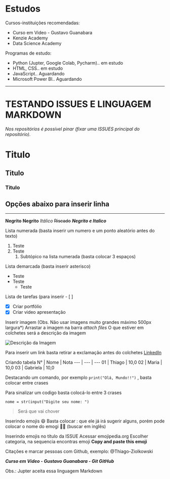 # Estudos

Cursos-instituições recomendadas:
  - Curso em Video - Gustavo Guanabara
  - Kenzie Academy
  - Data Science Academy

Programas de estudo:
   - Python (Jupter, Google Colab, Pycharm).. em estudo
   - HTML, CSS.. em estudo
   - JavaScript.. Aguardando
   - Microsoft Power BI.. Aguardando




---
# TESTANDO ISSUES E LINGUAGEM MARKDOWN

*Nos repositórios é possível pinar (fixar uma ISSUES principal do repositório).*

# Titulo         
## Titulo          
### Titulo

Opções abaixo para inserir linha
---
*** 

**Negrito**
__Negrito__
*Itálico*
~~Riscado~~
__*Negrito e Italico*__

Lista numerada (basta inserir um numero e um ponto aleatório antes do texto)
1. Teste
2. Teste
   1. Subtópico na lista numerada (basta colocar 3 espaços)

Lista demarcada (basta inserir asterisco)
* Teste
* Teste
   * Teste

Lista de tarefas (para inserir - [ ] 
- [x] Criar portfólio
- [x] Criar video apresentação

Inserir imagem (Obs. Não usar imagens muito grandes máximo 500px largura*)
Arrastar a imagem na barra *attach files*
O que estiver em colchetes será a descrição da imagem 

![Descrição da Imagem](https://user-images.githubusercontent.com/80460444/118343463-98e90400-b4ff-11eb-92f5-0a9d197437b4.jpg)

Para inserir um link basta retirar a exclamação antes do colchetes
[LinkedIn](https://www.linkedin.com/in/thiago-ziolkowski-08978225/) 

Criando tabela
N° | Nome | Nota
--- | --- | ---
01 | Thiago | 10,0
02 | Maria | 10,0
03 | Gabriela | 10,0

Destacando um comando, por exemplo `print("Olá, Mundo!!")` , basta colocar entre crases

Para sinalizar um codigo basta colocá-lo entre 3 crases 
```
nome = str(input("Digite seu nome: ")
```

> Será que vai chover
> 

Inserindo emojis 😄
Basta colocar : que ele já irá sugerir alguns, porém pode colocar o nome do emogi  ✋🏻 (buscar em inglês)

Inserindo emojis no título da ISSUE
Acessar emojipedia.org
Escolher categoria, na sequencia encontras emoji     **Copy and paste this emoji**


Citações e marcar pessoas com Github, exemplo:   @Thiago-Ziolkowski  


__*Curso em Vídeo - Gustavo Guanabara - Git GitHub*__


Obs.: Jupter aceita essa linguagem Markdown
